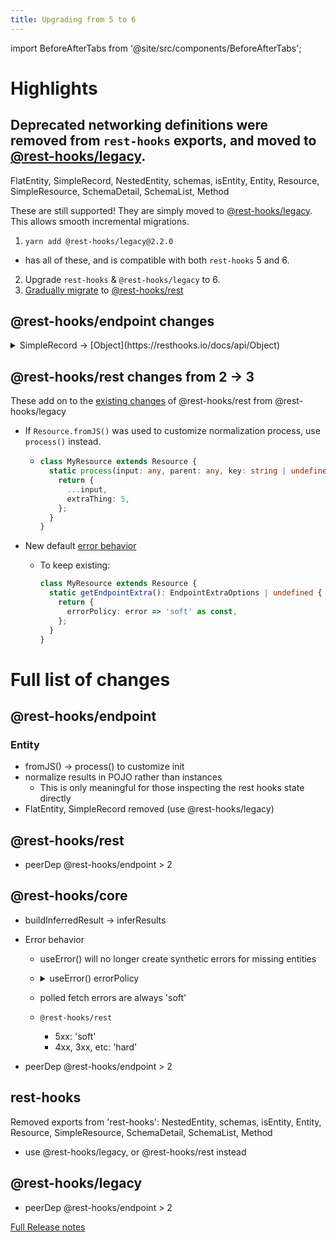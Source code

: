```yaml
---
title: Upgrading from 5 to 6
---
```

import BeforeAfterTabs from '@site/src/components/BeforeAfterTabs';

# Highlights

## Deprecated networking definitions were removed from `rest-hooks` exports, and moved to [@rest-hooks/legacy](https://www.npmjs.com/package/@rest-hooks/legacy).

FlatEntity, SimpleRecord, NestedEntity, schemas, isEntity, Entity, Resource, SimpleResource, SchemaDetail, SchemaList, Method

These are still supported! They are simply moved to [@rest-hooks/legacy](https://www.npmjs.com/package/@rest-hooks/legacy). This allows smooth incremental migrations.

1. `yarn add @rest-hooks/legacy@2.2.0`

- has all of these, and is compatible with both `rest-hooks` 5 and 6.

2. Upgrade `rest-hooks` & `@rest-hooks/legacy` to 6.
3. [Gradually migrate](https://resthooks.io/docs/upgrade/upgrading-to-5#rest-hooksrest) to [@rest-hooks/rest](https://www.npmjs.com/package/@rest-hooks/rest)

## @rest-hooks/endpoint changes

<details><summary>SimpleRecord -> [Object](https://resthooks.io/docs/api/Object)</summary>

SimpleRecord was removed (though available in [@rest-hooks/legacy](https://www.npmjs.com/package/@rest-hooks/legacy))

<BeforeAfterTabs>

```ts
export class Address extends SimpleRecord {
  readonly street: string = '';
  readonly suite: string = '';
  readonly city: string = '';
  readonly zipcode: string = '';
  readonly createdAt: Date = new Date(0);

  static schema = {
    createdAt: Date,
  };
}
```

<!--after-->

```ts
export const Address = {
  street: '',
  suite: '',
  city: '',
  zipcode: '',
  date: Date,
};
```

</BeforeAfterTabs>

</details>

## @rest-hooks/rest changes from 2 -> 3

These add on to the [existing changes](https://resthooks.io/docs/upgrade/upgrading-to-5#rest-hooksrest) of @rest-hooks/rest from @rest-hooks/legacy

- If `Resource.fromJS()` was used to customize normalization process, use `process()` instead.

  - ```ts
    class MyResource extends Resource {
      static process(input: any, parent: any, key: string | undefined): any {
        return {
          ...input,
          extraThing: 5,
        };
      }
    }
    ```

- New default [error behavior](#rest-hookscore)
  - To keep existing:
    ```ts
    class MyResource extends Resource {
      static getEndpointExtra(): EndpointExtraOptions | undefined {
        return {
          errorPolicy: error => 'soft' as const,
        };
      }
    }
    ```

# Full list of changes

## @rest-hooks/endpoint

### Entity

- fromJS() -> process() to customize init
- normalize results in POJO rather than instances
  - This is only meaningful for those inspecting the rest hooks state directly
- FlatEntity, SimpleRecord removed (use @rest-hooks/legacy)

## @rest-hooks/rest

- peerDep @rest-hooks/endpoint > 2

## @rest-hooks/core

- buildInferredResult -> inferResults
- Error behavior

  - useError() will no longer create synthetic errors for missing entities
  - <details><summary>useError() errorPolicy</summary>

    #### EndpointExtraOptions

    ```ts
    interface EndpointExtraOptions {
      //...rest
      errorPolicy?: (error: any) => 'soft' | undefined;
    }
    ```

    #### 'soft' vs `undefined`

    - 'soft' avoids errors if existing results are still available (even if stale)
    - `undefined` (hard error) means any error always falls

    #### @rest-hooks/rest

    New default policy: 5xx are soft, else hard.

    `@rest-hooks/rest` is where errors have 'status' members. This concept does not exist in base Endpoints.

    ```ts
      static getEndpointExtra(): EndpointExtraOptions | undefined {
        return;
        return {
          errorPolicy: error =>
            error.status >= 500 ? ('soft' as const) : undefined,
        };
      }
    ```

    #### PollingSubscription

    ```ts
              // never break when data already exists
              errorPolicy: () => 'soft' as const,
    ```

    #### @rest-hooks/legacy - Resource

    Existing policy was to always be 'soft' no matter what. This maintains that behavior.

    ```ts
      /** @deprecated */
      /** Get the request options for this SimpleResource  */
      static getFetchOptions(): FetchOptions | undefined {
        return {
          errorPolicy: () => 'soft' as const,
        };
      }
    ```

    https://github.com/data-client/rest-hooks/pull/971

     </details>

  - polled fetch errors are always 'soft'
  - `@rest-hooks/rest`
    - 5xx: 'soft'
    - 4xx, 3xx, etc: 'hard'

- peerDep @rest-hooks/endpoint > 2

## rest-hooks

Removed exports from 'rest-hooks': NestedEntity, schemas, isEntity, Entity, Resource, SimpleResource, SchemaDetail, SchemaList, Method

- use @rest-hooks/legacy, or @rest-hooks/rest instead

## @rest-hooks/legacy

- peerDep @rest-hooks/endpoint > 2

[Full Release notes](https://github.com/data-client/rest-hooks/releases/tag/rest-hooks%406.0.0)
